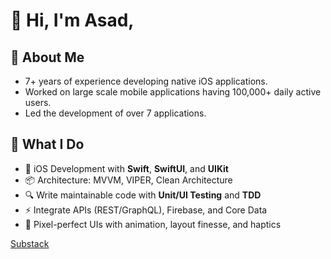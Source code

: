 # 👋 Hi, I'm Asad,

## 📖 About Me

- 7+ years of experience developing native iOS applications.
- Worked on large scale mobile applications having 100,000+ daily active users.
- Led the development of over 7 applications.

## 🚀 What I Do

- 📱 iOS Development with **Swift**, **SwiftUI**, and **UIKit**
- 📦 Architecture: MVVM, VIPER, Clean Architecture
- 🔍 Write maintainable code with **Unit/UI Testing** and **TDD**
- ⚡️ Integrate APIs (REST/GraphQL), Firebase, and Core Data
- 🎨 Pixel-perfect UIs with animation, layout finesse, and haptics

[Substack]([https://example.com](https://asadhayyat.substack.com/))
